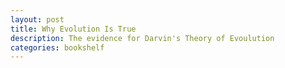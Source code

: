 ```yaml
---
layout: post
title: Why Evolution Is True
description: The evidence for Darvin's Theory of Evoulution
categories: bookshelf
---
```


